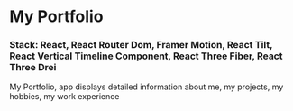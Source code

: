 # My Portfolio

### Stack: React, React Router Dom, Framer Motion, React Tilt, React Vertical Timeline Component, React Three Fiber, React Three Drei

My Portfolio, app displays detailed information about me, my projects, my hobbies, my work experience


